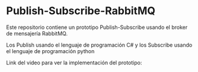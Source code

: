 # Publish-Subscribe-RabbitMQ
Este repositorio contiene un prototipo Publish-Subscribe usando el broker de mensajería RabbitMQ. 

Los Publish usando el lenguaje de programación C# y los Subscribe usando el lenguaje de programación python

Link del video para ver la implementación del prototipo:
